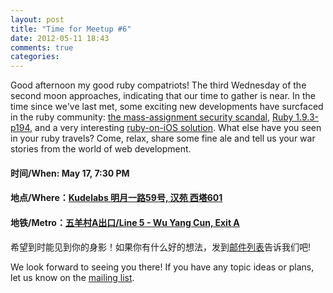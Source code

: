 ```yaml
---
layout: post
title: "Time for Meetup #6"
date: 2012-05-11 18:43
comments: true
categories: 
---
```


Good afternoon my good ruby compatriots! The third Wednesday of the second moon approaches, indicating that our time to gather is near. In the time since we've last met, some exciting new developments have surcfaced in the ruby community: [the mass-assignment security scandal](https://github.com/rails/rails/issues/5228), [Ruby 1.9.3-p194](http://www.ruby-lang.org/en/news/2012/04/20/ruby-1-9-3-p194-is-released/), and a very interesting [ruby-on-iOS solution](http://www.rubymotion.com/). What else have you seen in your ruby travels? Come, relax, share some fine ale and tell us your war stories from the world of web development. 

#### 时间/When: May 17, 7:30 PM
#### 地点/Where：[Kudelabs 明月一路59号, 汉苑 西塔601](http://maps.google.com/maps/place?q=%E5%B9%BF%E5%B7%9E+%E6%98%8E%E6%9C%88%E4%B8%80%E8%B7%AF+%E6%B1%89%E8%8B%91&hl=en&ie=UTF8&cid=2763294127675392599)
#### 地铁/Metro：[五羊村A出口/Line 5 - Wu Yang Cun, Exit A](http://www.exploregz.com/metro/pedia/station/wuyangcun/)


希望到时能见到你的身影！如果你有什么好的想法，发到[邮件列表](http://groups.google.com/groups/gzruby)告诉我们吧!

We look forward to seeing you there! If you have any topic ideas or plans, let us know on the [mailing list](http://groups.google.com/groups/gzruby).
